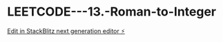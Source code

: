 # LEETCODE---13.-Roman-to-Integer

[Edit in StackBlitz next generation editor ⚡️](https://stackblitz.com/~/github.com/sspinit88/LEETCODE---13.-Roman-to-Integer)
